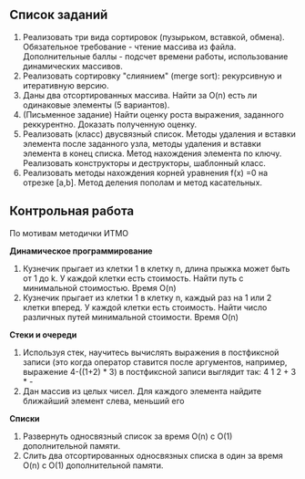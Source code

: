 ## Список заданий
1. Реализовать три вида сортировок (пузырьком, вставкой, обмена). Обязательное требование - чтение массива из файла.  Дополнительные баллы - подсчет времени работы, использование динамических массивов. 
2. Реализовать сортировку "слиянием" (merge sort): рекурсивную и итеративную версию.
3. Даны два отсортированных массива. Найти за O(n) есть ли одинаковые элементы (5 вариантов).
4. (Письменное задание) Найти оценку роста выражения, заданного реккурентно. Доказать полученную оценку.
5. Реализовать (класс) двусвязный список. Методы удаления и вставки элемента после заданного узла, методы удаления и вставки элемента в конец списка. Метод нахождения элемента по ключу. Реализовать конструкторы и деструкторы, шаблонный класс. 
6. Реализовать методы нахождения корней уравнения f(x) =0 на отрезке [a,b]. Метод деления пополам и метод касательных. 



## Контрольная работа 

По мотивам методички ИТМО 

**Динамическое программирование**

1. Кузнечик прыгает из клетки 1 в клетку n, длина прыжка может быть от 1 до k. У каждой клетки есть стоимость. Найти путь с минимальной стоимостью. Время O(n)
2. Кузнечик прыгает из клетки 1 в клетку n, каждый раз на 1 или 2 клетки вперед. У каждой клетки есть стоимость. Найти число различных путей минимальной стоимости. Время O(n)

**Стеки и очереди**

1. Используя стек, научитесь вычислять выражения в постфиксной записи (это когда оператор ставится после аргументов, например, выражение 4-((1+2) * 3) в постфиксной записи выглядит так: 4 1 2 + 3 * -
2.  Дан массив из целых чисел. Для каждого элемента найдите ближайший элемент слева, меньший его

**Списки**

1. Развернуть односвязный список за время O(n) с O(1) дополнительной памяти. 
2. Слить два отсортированных односвязных списка в один за время O(n) с O(1) дополнительной памяти.
